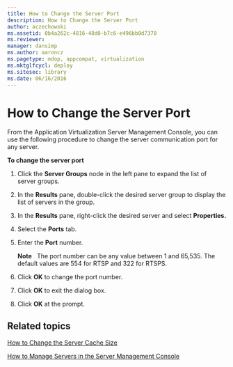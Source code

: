 ```yaml
---
title: How to Change the Server Port
description: How to Change the Server Port
author: aczechowski
ms.assetid: 0b4a262c-4816-48d0-b7c6-e496bb0d7370
ms.reviewer: 
manager: dansimp
ms.author: aaroncz
ms.pagetype: mdop, appcompat, virtualization
ms.mktglfcycl: deploy
ms.sitesec: library
ms.date: 06/16/2016
---
```



# How to Change the Server Port


From the Application Virtualization Server Management Console, you can use the following procedure to change the server communication port for any server.

**To change the server port**

1.  Click the **Server Groups** node in the left pane to expand the list of server groups.

2.  In the **Results** pane, double-click the desired server group to display the list of servers in the group.

3.  In the **Results** pane, right-click the desired server and select **Properties.**

4.  Select the **Ports** tab.

5.  Enter the **Port** number.

    **Note**  
    The port number can be any value between 1 and 65,535. The default values are 554 for RTSP and 322 for RTSPS.

     

6.  Click **OK** to change the port number.

7.  Click **OK** to exit the dialog box.

8.  Click **OK** at the prompt.

## Related topics


[How to Change the Server Cache Size](how-to-change-the-server-cache-size.md)

[How to Manage Servers in the Server Management Console](how-to-manage-servers-in-the-server-management-console.md)

 

 






